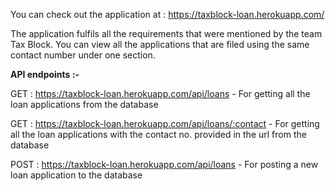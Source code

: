 You can check out the application at : https://taxblock-loan.herokuapp.com/

The application fulfils all the requirements that were mentioned by the team Tax Block. You can view all the applications that are filed using the same contact number under one section.

**API endpoints :-**

GET : https://taxblock-loan.herokuapp.com/api/loans - For getting all the loan applications from the database

GET : https://taxblock-loan.herokuapp.com/api/loans/:contact - For getting all the loan applications with the contact no. provided in the url from the database

POST : https://taxblock-loan.herokuapp.com/api/loans - For posting a new loan application to the database
